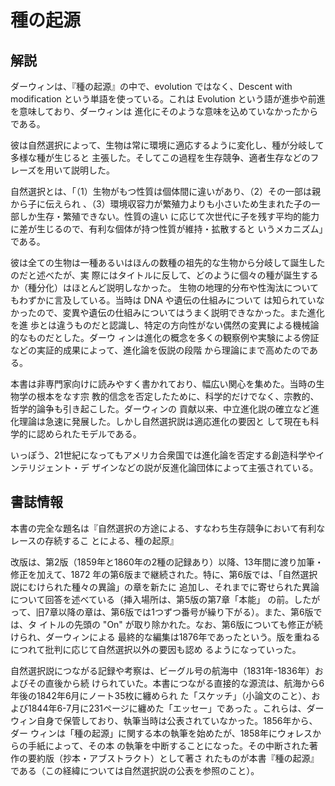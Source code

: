 # 種の起源 #

## 解説 ##

ダーウィンは、『種の起源』の中で、evolution ではなく、Descent with modification 
という単語を使っている。これは Evolution という語が進歩や前進を意味しており、ダーウィンは
進化にそのような意味を込めていなかったからである。

彼は自然選択によって、生物は常に環境に適応するように変化し、種が分岐して多様な種が生じると
主張した。そしてこの過程を生存競争、適者生存などのフレーズを用いて説明した。

自然選択とは、「（1）生物がもつ性質は個体間に違いがあり、（2）その一部は親から子に伝えられ
、（3）環境収容力が繁殖力よりも小さいため生まれた子の一部しか生存・繁殖できない。性質の違い
に応じて次世代に子を残す平均的能力に差が生じるので、有利な個体が持つ性質が維持・拡散すると
いうメカニズム」である。

彼は全ての生物は一種あるいはほんの数種の祖先的な生物から分岐して誕生したのだと述べたが、実
際にはタイトルに反して、どのように個々の種が誕生するか（種分化）はほとんど説明しなかった。
生物の地理的分布や性淘汰についてもわずかに言及している。当時は DNA や遺伝の仕組みについて
は知られていなかったので、変異や遺伝の仕組みについてはうまく説明できなかった。また進化を進
歩とは違うものだと認識し、特定の方向性がない偶然の変異による機械論的なものだとした。ダーウ
ィンは進化の概念を多くの観察例や実験による傍証などの実証的成果によって、進化論を仮説の段階
から理論にまで高めたのである。

本書は非専門家向けに読みやすく書かれており、幅広い関心を集めた。当時の生物学の根本をなす宗
教的信念を否定したために、科学的だけでなく、宗教的、哲学的論争も引き起こした。ダーウィンの
貢献以来、中立進化説の確立など進化理論は急速に発展した。しかし自然選択説は適応進化の要因と
して現在も科学的に認められたモデルである。

いっぽう、21世紀になってもアメリカ合衆国では進化論を否定する創造科学やインテリジェント・デ
ザインなどの説が反進化論団体によって主張されている。

## 書誌情報 ##

本書の完全な題名は『自然選択の方途による、すなわち生存競争において有利なレースの存続するこ
とによる、種の起原』

改版は、第2版（1859年と1860年の2種の記録あり）以降、13年間に渡り加筆・修正を加えて、1872
年の第6版まで継続された。特に、第6版では、「自然選択説にむけられた種々の異論」の章を新たに
追加し、それまでに寄せられた異論について回答を述べている（挿入場所は、第5版の第7章「本能」
の前。したがって、旧7章以降の章は、第6版では1つずつ番号が繰り下がる）。また、第6版では、タ
イトルの先頭の "On" が取り除かれた。なお、第6版についても修正が続けられ、ダーウィンによる
最終的な編集は1876年であったという。版を重ねるにつれて批判に応じて自然選択以外の要因も認め
るようになっていった。

自然選択説につながる記録や考察は、ビーグル号の航海中（1831年-1836年）およびその直後から続
けられていた。本書につながる直接的な源流は、航海から6年後の1842年6月にノート35枚に纏められ
た「スケッチ」（小論文のこと）、および1844年6-7月に231ページに纏めた「エッセー」であった
。これらは、ダーウィン自身で保管しており、執筆当時は公表されていなかった。1856年から、ダー
ウィンは「種の起源」に関する本の執筆を始めたが、1858年にウォレスからの手紙によって、その本
の執筆を中断することになった。その中断された著作の要約版（抄本・アブストラクト）として著さ
れたものが本書『種の起源』である（この経緯については自然選択説の公表を参照のこと）。
